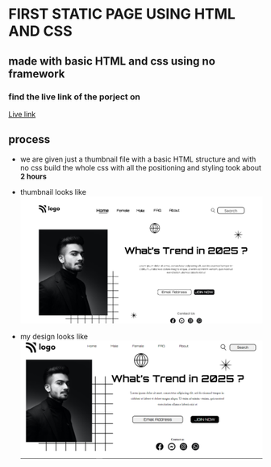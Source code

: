 #  FIRST STATIC PAGE USING HTML AND CSS
## made with basic HTML and css using no framework 

### find the live link of the porject on
[Live link](https://stat11.netlify.app/ "netlify link")

## process
- we are given just a thumbnail file with a basic HTML structure and with no css build the whole css with all the positioning and styling took about **2 hours**

- thumbnail looks like 
![given image](./thumbnail.png)

- my design looks like 
![given image](./assets/my_final_image.PNG)